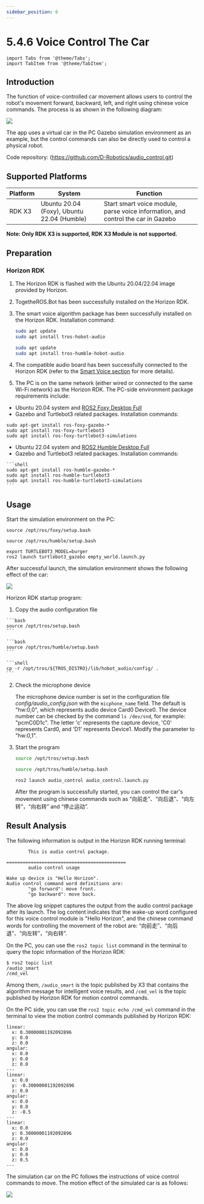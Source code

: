 ```yaml
---
sidebar_position: 6
---
```


# 5.4.6 Voice Control The Car

```mdx-code-block
import Tabs from '@theme/Tabs';
import TabItem from '@theme/TabItem';
```

## Introduction

The function of voice-controlled car movement allows users to control the robot's movement forward, backward, left, and right using chinese voice commands. The process is as shown in the following diagram:

![](./image/car_audio_control/audio_control.jpg)

The app uses a virtual car in the PC Gazebo simulation environment as an example, but the control commands can also be directly used to control a physical robot.

Code repository:  (https://github.com/D-Robotics/audio_control.git)

## Supported Platforms

| Platform | System | Function                    |
| -------- | -------------- | ----------------------------------- |
| RDK X3   | Ubuntu 20.04 (Foxy), Ubuntu 22.04 (Humble)   | Start smart voice module, parse voice information, and control the car in Gazebo |

**Note: Only RDK X3 is supported, RDK X3 Module is not supported.**

## Preparation

### Horizon RDK

1. The Horizon RDK is flashed with the  Ubuntu 20.04/22.04 image provided by Horizon.

2. TogetheROS.Bot has been successfully installed on the Horizon RDK.

3. The smart voice algorithm package has been successfully installed on the Horizon RDK. Installation command: 
   
   <Tabs groupId="tros-distro">
   <TabItem value="foxy" label="Foxy">

   ```bash
   sudo apt update
   sudo apt install tros-hobot-audio
   ```

   </TabItem>
   <TabItem value="humble" label="Humble">

   ```bash
   sudo apt update
   sudo apt install tros-humble-hobot-audio
   ```

   </TabItem>
   </Tabs>

4. The compatible audio board has been successfully connected to the Horizon RDK (refer to the [Smart Voice section](../boxs/function/hobot_audio.md) for more details).

5. The PC is on the same network (either wired or connected to the same Wi-Fi network) as the Horizon RDK. The PC-side environment package requirements include:

 <Tabs groupId="tros-distro">
 <TabItem value="foxy" label="Foxy">

   - Ubuntu 20.04 system and [ROS2 Foxy Desktop Full](https://docs.ros.org/en/foxy/Installation/Ubuntu-Install-Debians.html)
   - Gazebo and Turtlebot3 related packages. Installation commands:

   ```shell
   sudo apt-get install ros-foxy-gazebo-*
   sudo apt install ros-foxy-turtlebot3
   sudo apt install ros-foxy-turtlebot3-simulations
   ```

 </TabItem>
 <TabItem value="humble" label="Humble">

   - Ubuntu 22.04 system and [ROS2 Humble Desktop Full](https://docs.ros.org/en/humble/Installation/Ubuntu-Install-Debians.html)
   - Gazebo and Turtlebot3 related packages. Installation commands:

    ```shell
    sudo apt-get install ros-humble-gazebo-*
    sudo apt install ros-humble-turtlebot3
    sudo apt install ros-humble-turtlebot3-simulations
    ```

 </TabItem>
 </Tabs>


## Usage

Start the simulation environment on the PC:

<Tabs groupId="tros-distro">
<TabItem value="foxy" label="Foxy">

```shell
source /opt/ros/foxy/setup.bash
```

</TabItem>
<TabItem value="humble" label="Humble">

```shell
source /opt/ros/humble/setup.bash
```

</TabItem>
</Tabs>

```shell
export TURTLEBOT3_MODEL=burger
ros2 launch turtlebot3_gazebo empty_world.launch.py
```

After successful launch, the simulation environment shows the following effect of the car:

![](./image/car_audio_tracking/gazebo.jpeg)

Horizon RDK startup program:

1. Copy the audio configuration file

 <Tabs groupId="tros-distro">
 <TabItem value="foxy" label="Foxy">

    ```bash
    source /opt/tros/setup.bash
    ```

 </TabItem>
 <TabItem value="humble" label="Humble">

    ```bash
    source /opt/tros/humble/setup.bash
    ```

 </TabItem>
 </Tabs>

    ```shell
    cp -r /opt/tros/${TROS_DISTRO}/lib/hobot_audio/config/ .
    ```


2. Check the microphone device

    The microphone device number is set in the configuration file *config/audio_config.json* with the `micphone_name` field. The default is "hw:0,0", which represents audio device Card0 Device0. The device number can be checked by the command `ls /dev/snd`, for example: "pcmC0D1c". The letter 'c' represents the capture device, 'C0' represents Card0, and 'D1' represents Device1. Modify the parameter to "hw:0,1".

3. Start the program

    <Tabs groupId="tros-distro">
    <TabItem value="foxy" label="Foxy">

    ```bash
    source /opt/tros/setup.bash
    ```

    </TabItem>

    <TabItem value="humble" label="Humble">

    ```bash
    source /opt/tros/humble/setup.bash
    ```

    </TabItem>

    </Tabs>

    ```shell
    ros2 launch audio_control audio_control.launch.py
    ```

    After the program is successfully started, you can control the car's movement using chinese commands such as “向前走”、“向后退”、“向左转”，“向右转” and “停止运动”.

## Result Analysis

The following information is output in the Horizon RDK running terminal:

```shell
        This is audio control package.

============================================
        audio control usage

Wake up device is "Hello Horizon".
Audio control command word definitions are:
        "go forward": move front.
        "go backward": move back.
```

The above log snippet captures the output from the audio control package after its launch. The log content indicates that the wake-up word configured for this voice control module is "Hello Horizon", and the chinese command words for controlling the movement of the robot are: “向前走”、“向后退”、“向左转”，“向右转”.

On the PC, you can use the `ros2 topic list` command in the terminal to query the topic information of the Horizon RDK:

```shell
$ ros2 topic list
/audio_smart
/cmd_vel
```

Among them, `/audio_smart` is the topic published by X3 that contains the algorithm message for intelligent voice results, and `/cmd_vel` is the topic published by Horizon RDK for motion control commands.

On the PC side, you can use the `ros2 topic echo /cmd_vel` command in the terminal to view the motion control commands published by Horizon RDK:

```shell
linear:
  x: 0.30000001192092896
  y: 0.0
  z: 0.0
angular:
  x: 0.0
  y: 0.0
  z: 0.0
---
linear:
  x: 0.0
  y: -0.30000001192092896
  z: 0.0
angular:
  x: 0.0
  y: 0.0
  z: -0.5
---
linear:
  x: 0.0
  y: 0.30000001192092896
  z: 0.0
angular:
  x: 0.0
  y: 0.0
  z: 0.5
---
```

The simulation car on the PC follows the instructions of voice control commands to move. The motion effect of the simulated car is as follows:

![](./image/car_audio_control/move.gif)